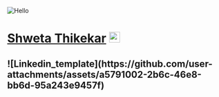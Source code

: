 ![Hello](https://user-images.githubusercontent.com/72989187/183024891-d3264009-eb44-40b0-af48-ec7fa025cd32.gif) 
<h1><a href="www.linkedin.com/in/shweta-thikekar" style="margin-top: 0px">Shweta Thikekar</a> 
  <img src="https://raw.githubusercontent.com/MartinHeinz/MartinHeinz/master/wave.gif" style="width: 25px;"><h2> 
![Linkedin_template](https://github.com/user-attachments/assets/a5791002-2b6c-46e8-bb6d-95a243e9457f)<br>


